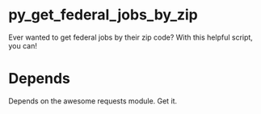# py_get_federal_jobs_by_zip
Ever wanted to get federal jobs by their zip code? With this helpful script, you can!

# Depends
Depends on the awesome requests module. Get it.
